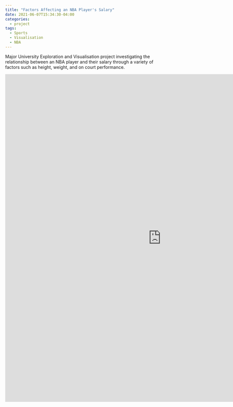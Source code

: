 ```yaml
---
title: "Factors Affecting an NBA Player's Salary"
date: 2021-06-07T15:34:30-04:00
categories:
  - project
tags:
  - Sports
  - Visualisation
  - NBA
---
```


Major University Exploration and Visualisation project investigating the relationship between an NBA player and their salary through a variety of factors such as height, weight, and on court performance.

<div class="video-container">
    <iframe src="https://braedenalford.shinyapps.io/NBASalaryProject/" height="1050" width="1000" allowfullscreen="" frameborder="0">
    </iframe>
</div>

